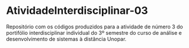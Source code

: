 # AtividadeInterdisciplinar-03

Repositório com os códigos produzidos para a atividade de número 3 do portifólio interdisciplinar individual do 3º semestre do curso de análise e 
desenvolvimento de sistemas à distância Unopar.
